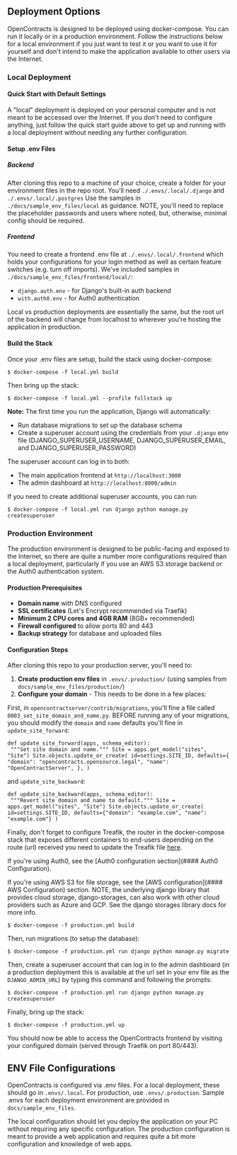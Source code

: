 ## Deployment Options

OpenContracts is designed to be deployed using docker-compose. You can run it locally or in a production environment. Follow the instructions below for a local environment if you just want to test it or you want to use it for yourself and don't intend to make the application available to other users via the Internet.

### Local Deployment

#### Quick Start with Default Settings
A "local" deployment is deployed on your personal computer and is not meant to be accessed over the Internet. If you
don't need to configure anything, just follow the quick start guide above to get up and running with a local deployment
without needing any further configuration.

#### Setup .env Files

##### Backend

After cloning this repo to a machine of your choice, create a folder for your environment
files in the repo root. You'll need `./.envs/.local/.django` and `./.envs/.local/.postgres`
Use the samples in `./docs/sample_env_files/local` as guidance.
NOTE, you'll need to replace the placeholder passwords and users where noted, but, otherwise, minimal config should be
required.

##### Frontend

You need to create a frontend .env file at `./.envs/.local/.frontend` which holds your configurations for your login
method as well as certain feature switches (e.g. turn off imports). We've included samples in `./docs/sample_env_files/frontend/local/`:
- `django.auth.env` - for Django's built-in auth backend
- `with.auth0.env` - for Auth0 authentication

Local vs production deployments are essentially the same, but the root
url of the backend will change from localhost to wherever you're hosting the application in production.

#### Build the Stack

Once your .env files are setup, build the stack using docker-compose:

```
$ docker-compose -f local.yml build
```

Then bring up the stack:

```
$ docker-compose -f local.yml --profile fullstack up
```

**Note:** The first time you run the application, Django will automatically:
- Run database migrations to set up the database schema
- Create a superuser account using the credentials from your `.django` env file (DJANGO_SUPERUSER_USERNAME, DJANGO_SUPERUSER_EMAIL, and DJANGO_SUPERUSER_PASSWORD)

The superuser account can log in to both:
- The main application frontend at `http://localhost:3000`
- The admin dashboard at `http://localhost:8000/admin`

If you need to create additional superuser accounts, you can run:

```
$ docker-compose -f local.yml run django python manage.py createsuperuser
```

### Production Environment

The production environment is designed to be public-facing and exposed to the Internet, so there are quite a number more configurations required than a local deployment, particularly if you use an AWS S3 storage backend or the Auth0 authentication system.

#### Production Prerequisites

- **Domain name** with DNS configured
- **SSL certificates** (Let's Encrypt recommended via Traefik)
- **Minimum 2 CPU cores and 4GB RAM** (8GB+ recommended)
- **Firewall configured** to allow ports 80 and 443
- **Backup strategy** for database and uploaded files

#### Configuration Steps

After cloning this repo to your production server, you'll need to:

1. **Create production env files** in `.envs/.production/` (using samples from `docs/sample_env_files/production/`)
2. **Configure your domain** - This needs to be done in a few places:

First, in `opencontractserver/contrib/migrations`, you'll fine a file called `0003_set_site_domain_and_name.py`. BEFORE  running any of your migrations, you should modify the `domain` and `name` defaults you'll fine in `update_site_forward`:

```
def update_site_forward(apps, schema_editor):
 """Set site domain and name.""" Site = apps.get_model("sites", "Site") Site.objects.update_or_create( id=settings.SITE_ID, defaults={ "domain": "opencontracts.opensource.legal", "name": "OpenContractServer", }, )
```

and `update_site_backward`:

```
def update_site_backward(apps, schema_editor):
 """Revert site domain and name to default.""" Site = apps.get_model("sites", "Site") Site.objects.update_or_create( id=settings.SITE_ID, defaults={"domain": "example.com", "name": "example.com"} )
```

Finally, don't forget to configure Treafik, the router in the docker-compose stack that exposes different containers to
end-users depending on the route (url) received you need to update the Treafik file [here](/compose/production/traefik/traefik.yml).

If you're using Auth0, see the [Auth0 configuration section](#### Auth0 Configuration).

If you're using AWS S3 for file storage, see the [AWS configuration](#### AWS Configuration) section. NOTE, the underlying django library that provides cloud storage, django-storages, can also work with other cloud providers such as Azure and GCP. See the django storages library docs for more info.

```commandline
$ docker-compose -f production.yml build
```

Then, run migrations (to setup the database):

```commandline
$ docker-compose -f production.yml run django python manage.py migrate
```

Then, create a superuser account that can log in to the admin dashboard (in a production deployment this is available at the url set in your env file as the `DJANGO_ADMIN_URL`) by typing this command and following the prompts:

```
$ docker-compose -f production.yml run django python manage.py createsuperuser
```

Finally, bring up the stack:

```
$ docker-compose -f production.yml up
```

You should now be able to access the OpenContracts frontend by visiting your configured domain (served through Traefik on port 80/443).

## ENV File Configurations

OpenContracts is configured via .env files. For a local deployment, these should go in `.envs/.local`. For production,
use `.envs/.production`. Sample .envs for each deployment environment are provided in `docs/sample_env_files`.

The local configuration should let you deploy the application on your PC without requiring any specific configuration.
The production configuration is meant to provide a web application and requires quite a bit more configuration and
knowledge of web apps.
